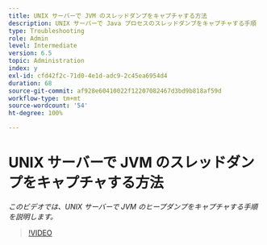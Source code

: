 ```yaml
---
title: UNIX サーバーで JVM のスレッドダンプをキャプチャする方法
description: UNIX サーバーで Java プロセスのスレッドダンプをキャプチャする手順
type: Troubleshooting
role: Admin
level: Intermediate
version: 6.5
topic: Administration
index: y
exl-id: cfd42f2c-71d0-4e1d-adc9-2c45ea6954d4
duration: 68
source-git-commit: af928e60410022f12207082467d3bd9b818af59d
workflow-type: tm+mt
source-wordcount: '54'
ht-degree: 100%

---
```


# UNIX サーバーで JVM のスレッドダンプをキャプチャする方法

*このビデオでは、UNIX サーバーで JVM のヒープダンプをキャプチャする手順を説明します。*

>[!VIDEO](https://video.tv.adobe.com/v/335492?quality=12&learn=on)
